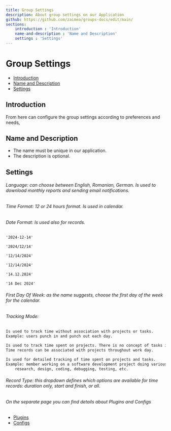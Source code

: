 ```yaml
---
title: Group Settings
description: About group settings on our Application
github: https://github.com/zaimea/groups-docs/edit/main/
sections: 
    introduction : 'Introduction'
    name-and-description : 'Name and Description'
    settings : 'Settings'
---
```


# Group Settings

- [Introduction](#introduction)
- [Name and Description](#name-and-description)
- [Settings](#settings)

<a name="introduction"></a>
## Introduction
From here can configure the group settings according to preferences and needs,

<a name="name-and-description"></a>
## Name and Description
 - The name must be unique in our application.
 - The description is optional.

<a name="settings"></a>
## Settings

###### Language: can choose between English, Romanian, German. Is used to download monthly reports and sending email notifications.

###### Time Format: 12 or 24 hours format. Is used in calendar.

###### Date Format: Is used also for records.

```txt tab='Y-m-d'
'2024-12-14'
```

```txt tab='Y/m/d'
'2024/12/14'
```

```txt tab='m/d/Y'
'12/14/2024'
```

```txt tab='m-d-Y'
'12/14/2024'
```

```txt tab='d.m.Y'
'14.12.2024'
```

```txt tab='d M Y'
'14 Dec 2024'
```

###### First Day Of Week: as the name suggests, choose the first day of the week for the calendar.

###### Tracking Mode: 

```txt tab='Time tracking mode'
Is used to track time without association with projects or tasks. 
Example: users punch in and punch out each day.
```

```txt tab='Projects tracking mode'
Is used to track time spent on projects. There is no concept of tasks in this mode. 
Time records can be associated with projects throughout work day.
```

```txt tab='Projects and tasks tracking mode'
Is used for detailed tracking of time spent on projects and tasks. 
Example: member working on a software development project doing various tasks such as:
    research, design, coding, debugging, testing, etc.
```

###### Record Type: this dropdown defines which options are available for time records: duration only, start and finish, or all.

###### On the separate page you can find details about Plugins and Configs

- [Plugins](/plugins)
- [Configs](/configs)
